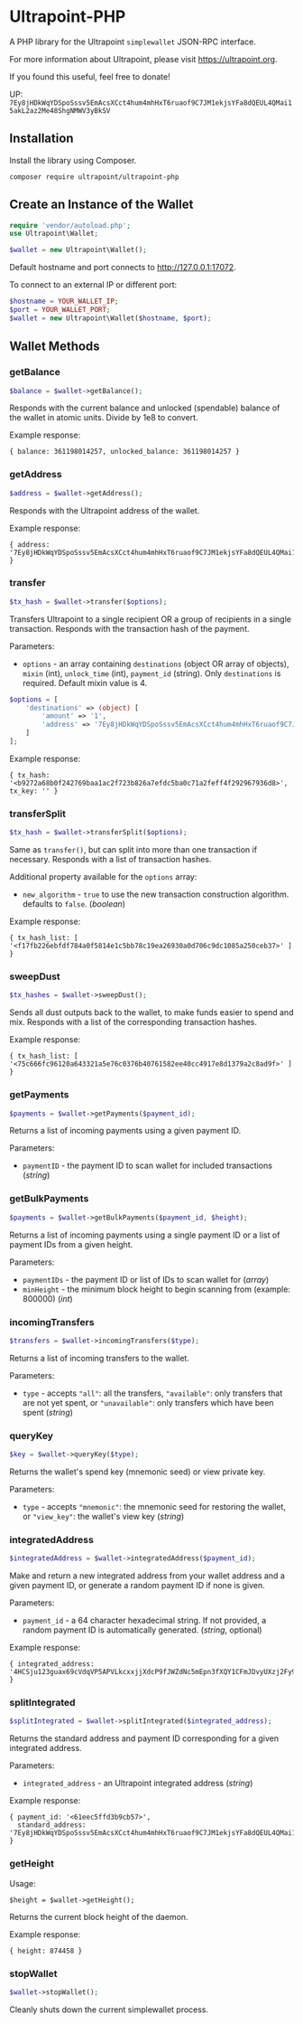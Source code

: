# Ultrapoint-PHP

A PHP library for the Ultrapoint `simplewallet` JSON-RPC interface. 

For more information about Ultrapoint, please visit https://ultrapoint.org.

If you found this useful, feel free to donate!

UP: `7Ey8jHDkWqYDSpoSssv5EmAcsXCct4hum4mhHxT6ruaof9C7JM1ekjsYFa8dQEUL4QMai15akL2az2Me48ShgNMWV3yBkSV`

## Installation

Install the library using Composer.
    
    composer require ultrapoint/ultrapoint-php

## Create an Instance of the Wallet

```php
require 'vendor/autoload.php';
use Ultrapoint\Wallet;

$wallet = new Ultrapoint\Wallet();
```

Default hostname and port connects to http://127.0.0.1:17072.

To connect to an external IP or different port:

```php
$hostname = YOUR_WALLET_IP;
$port = YOUR_WALLET_PORT;
$wallet = new Ultrapoint\Wallet($hostname, $port);
```

## Wallet Methods

### getBalance

```php
$balance = $wallet->getBalance();
```

Responds with the current balance and unlocked (spendable) balance of the wallet in atomic units. Divide by 1e8 to convert.
    
Example response: 

```
{ balance: 361198014257, unlocked_balance: 361198014257 }
```

### getAddress

```php
$address = $wallet->getAddress();
```

Responds with the Ultrapoint address of the wallet.

Example response:

```
{ address: '7Ey8jHDkWqYDSpoSssv5EmAcsXCct4hum4mhHxT6ruaof9C7JM1ekjsYFa8dQEUL4QMai15akL2az2Me48ShgNMWV3yBkSV' }
```

### transfer

```php
$tx_hash = $wallet->transfer($options);
```

Transfers Ultrapoint to a single recipient OR a group of recipients in a single transaction. Responds with the transaction hash of the payment.

Parameters:

* `options` - an array containing `destinations` (object OR array of objects), `mixin` (int), `unlock_time` (int), `payment_id` (string). Only `destinations` is required. Default mixin value is 4.

```php
$options = [
    'destinations' => (object) [
        'amount' => '1',
        'address' => '7Ey8jHDkWqYDSpoSssv5EmAcsXCct4hum4mhHxT6ruaof9C7JM1ekjsYFa8dQEUL4QMai15akL2az2Me48ShgNMWV3yBkSV'
    ]
];
```

Example response:

```
{ tx_hash: '<b9272a68b0f242769baa1ac2f723b826a7efdc5ba0c71a2feff4f292967936d8>', tx_key: '' }
```

### transferSplit

```php
$tx_hash = $wallet->transferSplit($options);
```

Same as `transfer()`, but can split into more than one transaction if necessary. Responds with a list of transaction hashes.

Additional property available for the `options` array:

* `new_algorithm` - `true` to use the new transaction construction algorithm. defaults to `false`. (*boolean*)

Example response:

```
{ tx_hash_list: [ '<f17fb226ebfdf784a0f5814e1c5bb78c19ea26930a0d706c9dc1085a250ceb37>' ] }
```

### sweepDust

```php
$tx_hashes = $wallet->sweepDust();
```

Sends all dust outputs back to the wallet, to make funds easier to spend and mix. Responds with a list of the corresponding transaction hashes.

Example response:

```
{ tx_hash_list: [ '<75c666fc96120a643321a5e76c0376b40761582ee40cc4917e8d1379a2c8ad9f>' ] }
```

### getPayments

```php
$payments = $wallet->getPayments($payment_id);
```

Returns a list of incoming payments using a given payment ID.

Parameters:

* `paymentID` - the payment ID to scan wallet for included transactions (*string*)

### getBulkPayments

```php
$payments = $wallet->getBulkPayments($payment_id, $height);
```

Returns a list of incoming payments using a single payment ID or a list of payment IDs from a given height.

Parameters:

* `paymentIDs` - the payment ID or list of IDs to scan wallet for (*array*)
* `minHeight` - the minimum block height to begin scanning from (example: 800000) (*int*)

### incomingTransfers

```php
$transfers = $wallet->incomingTransfers($type);
```

Returns a list of incoming transfers to the wallet.

Parameters:

* `type` - accepts `"all"`: all the transfers, `"available"`: only transfers that are not yet spent, or `"unavailable"`: only transfers which have been spent (*string*)

### queryKey

```php
$key = $wallet->queryKey($type);
```

Returns the wallet's spend key (mnemonic seed) or view private key.

Parameters:

* `type` - accepts `"mnemonic"`: the mnemonic seed for restoring the wallet, or `"view_key"`: the wallet's view key (*string*)

### integratedAddress

```php
$integratedAddress = $wallet->integratedAddress($payment_id);
```

Make and return a new integrated address from your wallet address and a given payment ID, or generate a random payment ID if none is given.

Parameters:

* `payment_id` - a 64 character hexadecimal string. If not provided, a random payment ID is automatically generated. (*string*, optional)

Example response:

```
{ integrated_address: '4HCSju123guax69cVdqVP5APVLkcxxjjXdcP9fJWZdNc5mEpn3fXQY1CFmJDvyUXzj2Fy9XafvUgMbW91ZoqwqmQ96NYBVqEd6JAu9j3gk' }
```

### splitIntegrated

```php
$splitIntegrated = $wallet->splitIntegrated($integrated_address);
```

Returns the standard address and payment ID corresponding for a given integrated address.

Parameters:

* `integrated_address` - an Ultrapoint integrated address (*string*)

Example response:

```
{ payment_id: '<61eec5ffd3b9cb57>',
  standard_address: '7Ey8jHDkWqYDSpoSssv5EmAcsXCct4hum4mhHxT6ruaof9C7JM1ekjsYFa8dQEUL4QMai15akL2az2Me48ShgNMWV3yBkSV' }
```

### getHeight 
Usage:

```
$height = $wallet->getHeight();
```

Returns the current block height of the daemon.

Example response:

```
{ height: 874458 }
```

### stopWallet

```php
$wallet->stopWallet();
```

Cleanly shuts down the current simplewallet process.